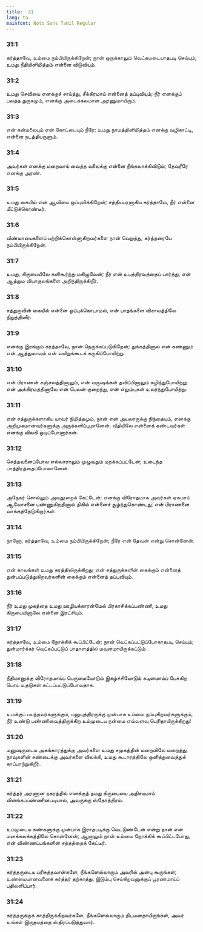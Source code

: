 ```yaml
---
title:  31
lang: ta
mainfont: Noto Sans Tamil Regular
---
```


###  31:1

கர்த்தாவே, உம்மை நம்பியிருக்கிறேன்; நான் ஒருக்காலும் வெட்கமடையாதபடி செய்யும்; உமது நீதியினிமித்தம் என்னை விடுவியும்.

###  31:2

உமது செவியை எனக்குச் சாய்த்து, சீக்கிரமாய் என்னைத் தப்புவியும்; நீர் எனக்குப் பலத்த துருகமும், எனக்கு அடைக்கலமான அரணுமாயிரும்.

###  31:3

என் கன்மலையும் என் கோட்டையும் நீரே; உமது நாமத்தினிமித்தம் எனக்கு வழிகாட்டி, என்னை நடத்தியருளும்.

###  31:4

அவர்கள் எனக்கு மறைவாய் வைத்த வலைக்கு என்னை நீங்கலாக்கிவிடும்; தேவரீரே எனக்கு அரண்.

###  31:5

உமது கையில் என் ஆவியை ஒப்புவிக்கிறேன்; சத்தியபரனாகிய கர்த்தாவே, நீர் என்னை மீட்டுக்கொண்டீர்.

###  31:6

வீண்மாயைகளைப் பற்றிக்கொள்ளுகிறவர்களை நான் வெறுத்து, கர்த்தரையே நம்பியிருக்கிறேன்.

###  31:7

உமது, கிருபையிலே களிகூர்ந்து மகிழுவேன்; நீர் என் உபத்திரவத்தைப் பார்த்து, என் ஆத்தும வியாகுலங்களை அறிந்திருக்கிறீர்.

###  31:8

சத்துருவின் கையில் என்னை ஒப்புக்கொடாமல், என் பாதங்களை விசாலத்திலே நிறுத்தினீர்.

###  31:9

எனக்கு இரங்கும் கர்த்தாவே, நான் நெருக்கப்படுகிறேன்; துக்கத்தினால் என் கண்ணும் என் ஆத்துமாவும் என் வயிறுங்கூடக் கருகிப்போயிற்று.

###  31:10

என் பிராணன் சஞ்சலத்தினாலும், என் வருஷங்கள் தவிப்பினாலும் கழிந்துபோயிற்று; என் அக்கிரமத்தினாலே என் பெலன் குறைந்து, என் எலும்புகள் உலர்ந்துபோயிற்று.

###  31:11

என் சத்துருக்களாகிய யாவர் நிமித்தமும், நான் என் அயலாருக்கு நிந்தையும், எனக்கு அறிமுகமானவர்களுக்கு அருக்களிப்புமானேன்; வீதியிலே என்னைக் கண்டவர்கள் எனக்கு விலகி ஓடிப்போனார்கள்.

###  31:12

செத்தவனைப்போல எல்லாராலும் முழுவதும் மறக்கப்பட்டேன்; உடைந்த பாத்திரத்தைப்போலானேன்.

###  31:13

அநேகர் சொல்லும் அவதூறைக் கேட்டேன்; எனக்கு விரோதமாக அவர்கள் ஏகமாய் ஆலோசனை பண்ணுகிறதினால் திகில் என்னைச் சூழ்ந்துகொண்டது; என் பிராணனை வாங்கத்தேடுகிறார்கள்.

###  31:14

நானோ, கர்த்தாவே, உம்மை நம்பியிருக்கிறேன்; நீரே என் தேவன் என்று சொன்னேன்.

###  31:15

என் காலங்கள் உமது கரத்திலிருக்கிறது; என் சத்துருக்களின் கைக்கும் என்னைத் துன்பப்படுத்துகிறவர்களின் கைக்கும் என்னைத் தப்புவியும்.

###  31:16

நீர் உமது முகத்தை உமது ஊழியக்காரன்மேல் பிரகாசிக்கப்பண்ணி, உமது கிருபையினாலே என்னை இரட்சியும்.

###  31:17

கர்த்தாவே, உம்மை நோக்கிக் கூப்பிட்டேன்; நான் வெட்கப்பட்டுப்போகாதபடி செய்யும்; துன்மார்க்கர் வெட்கப்பட்டுப் பாதாளத்தில் மவுனமாயிருக்கட்டும்.

###  31:18

நீதிமானுக்கு விரோதமாய்ப் பெருமையோடும் இகழ்ச்சியோடும் கடினமாய்ப் பேசுகிற பொய் உதடுகள் கட்டப்பட்டுப்போவதாக.

###  31:19

உமக்குப் பயந்தவர்களுக்கும், மனுபுத்திரருக்கு முன்பாக உம்மை நம்புகிறவர்களுக்கும், நீர் உண்டு பண்ணிவைத்திருக்கிற உம்முடைய நன்மை எவ்வளவு பெரிதாயிருக்கிறது!

###  31:20

மனுஷருடைய அகங்காரத்துக்கு அவர்களை உமது சமுகத்தின் மறைவிலே மறைத்து, நாவுகளின் சண்டைக்கு அவர்களை விலக்கி, உமது கூடாரத்திலே ஒளித்துவைத்துக் காப்பாற்றுகிறீர்.

###  31:21

கர்த்தர் அரணான நகரத்தில் எனக்குத் தமது கிருபையை அதிசயமாய் விளங்கப்பண்ணினபடியால், அவருக்கு ஸ்தோத்திரம்.

###  31:22

உம்முடைய கண்களுக்கு முன்பாக இராதபடிக்கு வெட்டுண்டேன் என்று நான் என் மனக்கலக்கத்திலே சொன்னேன்; ஆனாலும் நான் உம்மை நோக்கிக் கூப்பிட்டபோது, என் விண்ணப்பங்களின் சத்தத்தைக் கேட்டீர்.

###  31:23

கர்த்தருடைய பரிசுத்தவான்களே, நீங்களெல்லாரும் அவரில் அன்பு கூருங்கள்; உண்மையானவனைக் கர்த்தர் தற்காத்து, இடும்பு செய்கிறவனுக்குப் பூரணமாய்ப் பதிலளிப்பார்.

###  31:24

கர்த்தருக்குக் காத்திருக்கிறவர்களே, நீங்களெல்லாரும் திடமனதாயிருங்கள், அவர் உங்கள் இருதயத்தை ஸ்திரப்படுத்துவார்.

